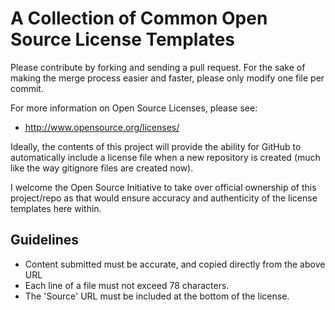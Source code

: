A Collection of Common Open Source License Templates
====================================================

Please contribute by forking and sending a pull request.  For the sake of 
making the merge process easier and faster, please only modify one file per 
commit.

For more information on Open Source Licenses, please see:

 * http://www.opensource.org/licenses/


Ideally, the contents of this project will provide the ability for GitHub to
automatically include a license file when a new repository is created (much 
like the way gitignore files are created now).

I welcome the Open Source Initiative to take over official ownership of this
project/repo as that would ensure accuracy and authenticity of the license
templates here within.

Guidelines
----------

 * Content submitted must be accurate, and copied directly from the above URL
 * Each line of a file must not exceed 78 characters.
 * The 'Source' URL must be included at the bottom of the license.

